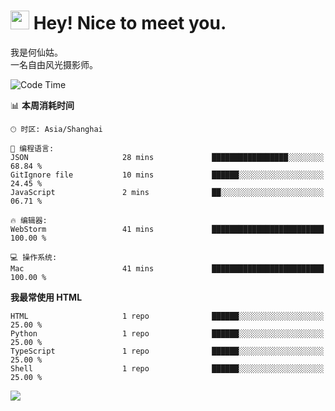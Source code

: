 <h1><img src="https://emojis.slackmojis.com/emojis/images/1531849430/4246/blob-sunglasses.gif?1531849430" width="30"/> Hey! Nice to meet you.</h1>

我是何仙姑。<br>
一名自由风光摄影师。<br>

<!--START_SECTION:waka-->
![Code Time](http://img.shields.io/badge/Code%20Time-5%20hrs%2020%20mins-blue)

📊 **本周消耗时间** 

```text
🕑︎ 时区: Asia/Shanghai

💬 编程语言: 
JSON                     28 mins             █████████████████░░░░░░░░   68.84 % 
GitIgnore file           10 mins             ██████░░░░░░░░░░░░░░░░░░░   24.45 % 
JavaScript               2 mins              ██░░░░░░░░░░░░░░░░░░░░░░░   06.71 % 

🔥 编辑器: 
WebStorm                 41 mins             █████████████████████████   100.00 % 

💻 操作系统: 
Mac                      41 mins             █████████████████████████   100.00 % 
```

**我最常使用 HTML** 

```text
HTML                     1 repo              ██████░░░░░░░░░░░░░░░░░░░   25.00 % 
Python                   1 repo              ██████░░░░░░░░░░░░░░░░░░░   25.00 % 
TypeScript               1 repo              ██████░░░░░░░░░░░░░░░░░░░   25.00 % 
Shell                    1 repo              ██████░░░░░░░░░░░░░░░░░░░   25.00 % 
```




<!--END_SECTION:waka-->


![](https://komarev.com/ghpvc/?username=hexgu)
